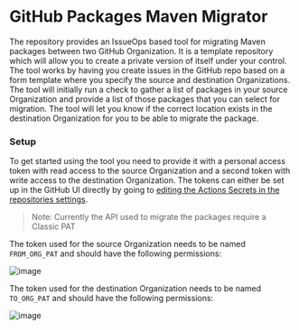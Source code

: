 # GitHub Packages Maven Migrator

The repository provides an IssueOps based tool for migrating Maven packages between two GitHub Organization.  It is a template repository which will allow you to create a private version of itself under your control.  The tool works by having you create issues in the GitHub repo based on a form template where you specify the source and destination Organizations.  The tool will initially run a check to gather a list of packages in your source Organization and provide a list of those packages that you can select for migration. The tool will let you know if the correct location exists in the destination Organization for you to be able to migrate the package.

### Setup

To get started using the tool you need to provide it with a personal access token with read access to the source Organization and a second token with write access to the destination Organization.  The tokens can either be set up in the GitHub UI directly by going to [editing the Actions Secrets in the repositories settings](/settings/secrets/actions).

> Note: Currently the API used to migrate the packages require a Classic PAT

The token used for the source Organization needs to be named `FROM_ORG_PAT` and should have the following permissions:

![image](https://github.com/thedave42-org/migrate-github-maven-packages/assets/50186003/e15aaad1-6a4b-4e52-a5b2-ad1d4dcf9cc6)

The token used for the destination Organization needs to be named `TO_ORG_PAT` and should have the following permissions:

![image](https://github.com/thedave42-org/migrate-github-maven-packages/assets/50186003/a4de7b03-5cb3-469d-b16c-f342b161dac3)


